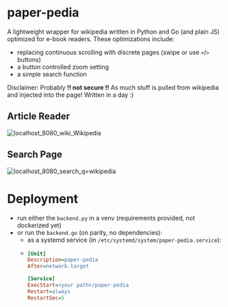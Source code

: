 # paper-pedia

A lightweight wrapper for wikipedia written in Python and Go (and plain JS) optimized for e-book readers. These optimizations include:
- replacing continuous scrolling with discrete pages (swipe or use `<`/`>` buttons)
- a button controlled zoom setting
- a simple search function

Disclaimer: Probably **!! not secure !!** As much stuff is pulled from wikipedia and injected into the page! Written in a day :)

## Article Reader

![localhost_8080_wiki_Wikipedia](https://github.com/user-attachments/assets/1a8c5aa3-857c-454e-8834-b32f5696b0cc)

## Search Page

![localhost_8080_search_q=wikipedia](https://github.com/user-attachments/assets/a496c00b-02c1-45e3-aa60-ff87e974d73b)

# Deployment
- run either the `backend.py` in a venv (requirements provided, not dockerized yet)
- or run the `backend.go` (on parity, no dependencies):
    - as a systemd service (in `/etc/systemd/system/paper-pedia.service`):
    - ```ini
      [Unit]
      Description=paper-pedia
      After=network.target
      
      [Service]
      ExecStart=<your path>/paper-pedia
      Restart=always
      RestartSec=5
      ```
